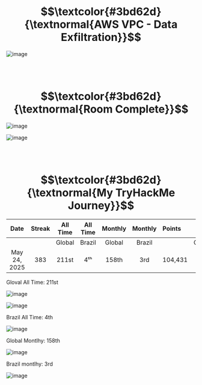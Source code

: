 
<h1 align="center">$$\textcolor{#3bd62d}{\textnormal{AWS VPC - Data Exfiltration}}$$</h1>

![image](https://github.com/user-attachments/assets/d97910aa-0e1b-49cb-9063-57c6f926a028)

<br>
<br>

<h1 align="center">$$\textcolor{#3bd62d}{\textnormal{Room Complete}}$$</h1>


![image](https://github.com/user-attachments/assets/368be53b-951b-4111-b286-aee147ea043d)



![image](https://github.com/user-attachments/assets/0bdf1ae0-0727-4303-903d-4011592f6389)

<br>
<br>

<h1 align="center">$$\textcolor{#3bd62d}{\textnormal{My TryHackMe Journey}}$$</h1>

<div align="center">

| Date              | Streak   | All Time     | All Time     | Monthly     | Monthly    | Points   | Rooms     | Badges    |
| :---------------: | :------: | :----------: | :----------: | :---------: | :--------: | :------  | :-------: | :-------: |
|                   |          |   Global     |   Brazil     |   Global    |   Brazil   |          | Completed |           |
| May 24, 2025      | 383      |    211st     |        4ᵗʰ   |   158th     |    3rd    |  104,431 |       744  |   62      |

</div>


<p>Gloval All Time: 211st</p>

![image](https://github.com/user-attachments/assets/942c138c-bd3b-48e9-b980-d95c64b8a35e)


![image](https://github.com/user-attachments/assets/65319bed-2825-4ef9-9d76-0a8cf745688f)

<p>Brazil All Time: 4th</p>

![image](https://github.com/user-attachments/assets/3ff0a232-3e47-42f0-aaf2-e83c71342ace)

<p>Global Montlhy: 158th</p>

![image](https://github.com/user-attachments/assets/eedc8c2f-bb76-476d-845b-12cef36dbc1a)


<p>Brazil montlhy: 3rd</p>

![image](https://github.com/user-attachments/assets/2e52015c-7782-4052-a88c-b0511a9cbc95)




